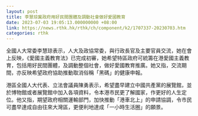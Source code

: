 ```yaml
---
layout: post
title: 李慧琼冀政府用好民間團體及調動社會做好愛國教育
date: 2023-07-03 19:05:13.000000000 +08:00
link: https://news.rthk.hk/rthk/ch/component/k2/1707337-20230703.htm
categories: rthk
---
```


全國人大常委李慧琼表示，人大及政協常委，與行政長官及主要官員交流，她在會上反映，《愛國主義教育法》已完成初審，她希望特區政府可統籌在港愛國主義教育，包括用好民間團體，及調動整個社會，做好愛國教育推廣。她又指，交流期間，亦反映希望政府協助推動取消俗稱「黑碼」的健康申報。

港區全國人大代表、立法會議員陳勇表示，希望盡早建立中國共產黨的展覽館，並於博物館或者展覽館中加入各項資料，令本港市民更了解國家，作更好的人生定位。他又指，期望政府相關運輸部門，加快推動「港車北上」的申請協調，令市民可盡早達成自由往來大灣區，更便利地達成「一小時生活圈」的願景。
